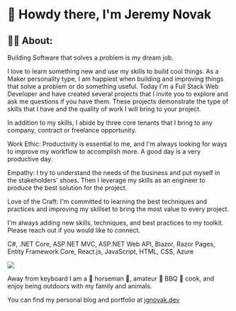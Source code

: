 # 👋 Howdy there, I'm Jeremy Novak


## 👨‍🚀 About:

Building Software that solves a problem is my dream job.

I love to learn something new and use my skills to build cool things. As a Maker personality type, I am happiest when building and improving things that solve a problem or do something useful. Today I'm a Full Stack Web Developer and have created several projects that I invite you to explore and ask me questions if you have them. These projects demonstrate the type of skills that I have and the quality of work I will bring to your project.

In addition to my skills, I abide by three core tenants that I bring to any company, contract or freelance opportunity.

Work Ethic: Productivity is essential to me, and I'm always looking for ways to improve my workflow to accomplish more. A good day is a very productive day. 

Empathy: I try to understand the needs of the business and put myself in the stakeholders' shoes. Then I leverage my skills as an engineer to produce the best solution for the project. 

Love of the Craft: I'm committed to learning the best techniques and practices and improving my skillset to bring the most value to every project.

I'm always adding new skills, techniques, and best practices to my toolkit. Please reach out if you would like to connect.

C#, .NET Core, ASP.NET MVC, ASP.NET Web API, Blazor, Razor Pages, Entity Framework Core, React.js, JavaScript, HTML, CSS, Azure

<a href="https://linkedin.com/in/jgnovak" target="_blank" title="Linkedin"><img src="https://img.shields.io/badge/LinkedIn-0077B5?style=for-the-badge&logo=linkedin&logoColor=white" /></a>


Away from keyboard I am a 🐴 horseman 🏇, amateur :meat_on_bone: BBQ :fried_shrimp: cook, and enjoy being outdoors with my family and animals. 

You can find my personal blog and portfolio at [jgnovak.dev](https://jgnovak.dev)

